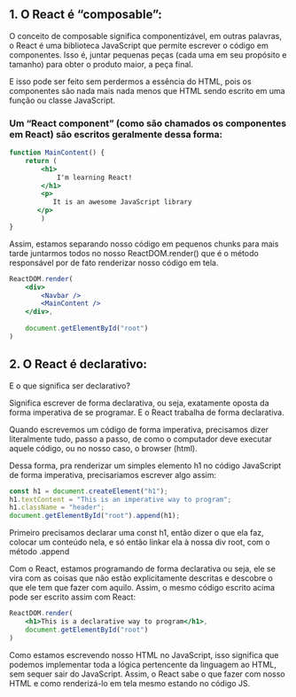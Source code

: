 ## 1. O React é “composable”:

O conceito de composable significa componentizável, em outras palavras, o React é uma biblioteca JavaScript que permite escrever o código em componentes. Isso é, juntar pequenas peças (cada uma em seu propósito e tamanho) para obter o produto maior, a peça final.

E isso pode ser feito sem perdermos a essência do HTML, pois os componentes são nada mais nada menos que HTML sendo escrito em uma função ou classe JavaScript.

### Um “React component” (como são chamados os componentes em React) são escritos geralmente dessa forma:

```jsx
function MainContent() {
    return (
	    <h1>
		    I'm learning React!
	    </h1>
	    <p>
		   It is an awesome JavaScript library
	   </p>
		)
}
```

Assim, estamos separando nosso código em pequenos chunks para mais tarde juntarmos todos no nosso ReactDOM.render() que é o método responsável por de fato renderizar nosso código em tela.

```jsx
ReactDOM.render(
    <div>
        <Navbar />
        <MainContent />
	</div>,
	
	document.getElementById("root")
)
```

## 2. O React é declarativo:

E o que significa ser declarativo?

Significa escrever de forma declarativa, ou seja, exatamente oposta da forma imperativa de se programar. E o React trabalha de forma declarativa.

Quando escrevemos um código de forma imperativa, precisamos dizer literalmente tudo, passo a passo, de como o computador deve executar aquele código, ou no nosso caso, o browser (html).

Dessa forma, pra renderizar um simples elemento h1 no código JavaScript de forma imperativa, precisariamos escrever algo assim:

```jsx
const h1 = document.createElement("h1");
h1.textContent = "This is an imperative way to program";
h1.className = "header";
document.getElementById("root").append(h1);
```

Primeiro precisamos declarar uma const h1, então dizer o que ela faz, colocar um conteúdo nela, e só então linkar ela à nossa div root, com o método .append

Com o React, estamos programando de forma declarativa ou seja, ele se vira com as coisas que não estão explicitamente descritas e descobre o que ele tem que fazer com aquilo. Assim, o mesmo código escrito acima pode ser escrito assim com React:

```jsx
ReactDOM.render(
	<h1>This is a declarative way to program</h1>,
	document.getElementById("root")
)
```

Como estamos escrevendo nosso HTML no JavaScript, isso significa que podemos implementar toda a lógica pertencente da linguagem ao HTML, sem sequer sair do JavaScript. Assim, o React sabe o que fazer com nosso HTML e como renderizá-lo em tela mesmo estando no código JS.